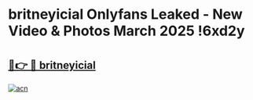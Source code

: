 # britneyicial Onlyfans Leaked - New Video & Photos March 2025 !6xd2y

# <h2><a href="https://vdkv2n.iuczelnia.edu.pl?title=britneyicial&ref=6xd2y">🔗👉 🔴 britneyicial</a></h2>

[![acn](https://github.com/user-attachments/assets/0f9c940e-d8b0-45ae-aac7-cd30a18b3e1c)](https://vdkv2n.iuczelnia.edu.pl?title=britneyicial&ref=6xd2y)

